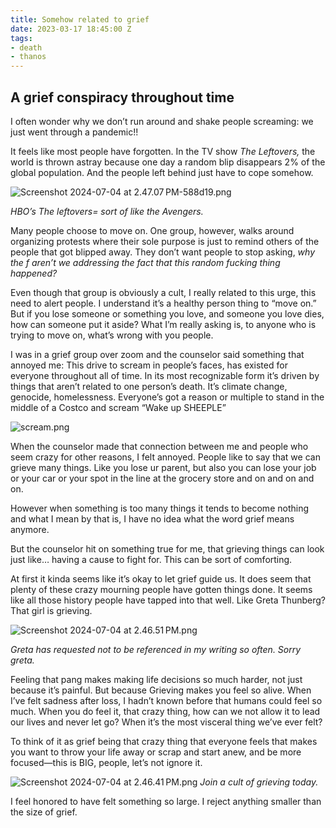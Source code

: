 ```yaml
---
title: Somehow related to grief
date: 2023-03-17 18:45:00 Z
tags:
- death
- thanos
---
```


## A grief conspiracy throughout time 

I often wonder why we don’t run around and shake people screaming: we just went through a pandemic!! 

It feels like most people have forgotten. In the TV show *The Leftovers,* the world is thrown astray because one day a random blip disappears 2% of the global population. And the people left behind just have to cope somehow. 

![Screenshot 2024-07-04 at 2.47.07 PM-588d19.png](/uploads/Screenshot%202024-07-04%20at%202.47.07%E2%80%AFPM-588d19.png)

*HBO’s The leftovers= sort of like the Avengers.*

Many people choose to move on. One group, however, walks around organizing protests where their sole purpose is just to remind others of the people that got blipped away. They don’t want people to stop asking, *why the f aren’t we addressing the fact that this random fucking thing happened?*

Even though that group is obviously a cult, I really related to this urge, this need to alert people. I understand it’s a healthy person thing to “move on.” But if you lose someone or something you love, and someone you love dies, how can someone put it aside? What I’m really asking is, to anyone who is trying to move on, what’s wrong with you people. 

I was in a grief group over zoom and the counselor said something that annoyed me: This drive to scream in people’s faces, has existed for everyone throughout all of time. In its most recognizable form it’s driven by things that aren’t related to one person’s death. It’s climate change, genocide, homelessness. Everyone’s got a reason or multiple to stand in the middle of a Costco and scream “Wake up SHEEPLE” 

![scream.png](/uploads/scream.png)

When the counselor made that connection between me and people who seem crazy for other reasons, I felt annoyed. People like to say that we can grieve many things. Like you lose ur parent, but also you can lose your job or your car or your spot in the line at the grocery store and on and on and on. 

However when something is too many things it tends to become nothing and what I mean by that is, I have no idea what the word grief means anymore. 

But the counselor hit on something true for me, that grieving things can look just like… having a cause to fight for. This can be sort of comforting.

At first it kinda seems like it’s okay to let grief guide us. It does seem that plenty of these crazy mourning people have gotten things done. It seems like all those history people have tapped into that well. Like Greta Thunberg? That girl is grieving. 

![Screenshot 2024-07-04 at 2.46.51 PM.png](/uploads/Screenshot%202024-07-04%20at%202.46.51%E2%80%AFPM.png)

*Greta has requested not to be referenced in my writing so often. Sorry greta.*

Feeling that pang makes making life decisions so much harder, not just because it’s painful. But because Grieving makes you feel so alive. When I’ve felt sadness after loss, I hadn’t known before that humans could feel so much. When you do feel it, that crazy thing, how can we not allow it to lead our lives and never let go? When it’s the most visceral thing we’ve ever felt? 

To think of it as grief being that crazy thing that everyone feels that makes you want to throw your life away or scrap and start anew, and be more focused—this is BIG, people, let’s not ignore it.

![Screenshot 2024-07-04 at 2.46.41 PM.png](/uploads/Screenshot%202024-07-04%20at%202.46.41%E2%80%AFPM.png)
*Join a cult of grieving today.*

I feel honored to have felt something so large. I reject anything smaller than the size of grief. 